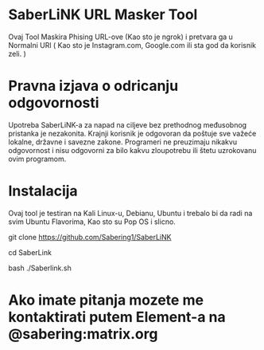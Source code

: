 # SaberLiNK URL Masker Tool
Ovaj Tool Maskira Phising URL-ove (Kao sto je ngrok) i pretvara ga u Normalni URl ( Kao sto je Instagram.com, Google.com ili sta god da korisnik zeli. )
# Pravna izjava o odricanju odgovornosti
Upotreba SaberLiNK-a za napad na ciljeve bez prethodnog međusobnog pristanka je nezakonita. Krajnji korisnik je odgovoran da poštuje sve važeće lokalne, državne i savezne zakone. Programeri ne preuzimaju nikakvu odgovornost i nisu odgovorni za bilo kakvu zloupotrebu ili štetu uzrokovanu ovim programom. 
# Instalacija
Ovaj tool je testiran na Kali Linux-u, Debianu, Ubuntu i trebalo bi da radi na svim Ubuntu Flavorima, Kao sto su Pop OS i slicno.

git clone https://github.com/Sabering1/SaberLiNK

cd SaberLink

bash ./Saberlink.sh

# Ako imate pitanja mozete me kontaktirati putem Element-a na @sabering:matrix.org
